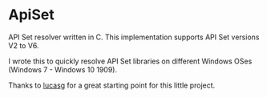 # ApiSet

API Set resolver written in C. This implementation supports API Set versions V2 to V6.

I wrote this to quickly resolve API Set libraries on different Windows OSes (Windows 7 - Windows 10 1909).

Thanks to [lucasg](https://github.com/lucasg) for a great starting point for this little project.
